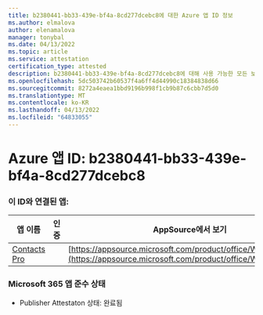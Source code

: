 ```yaml
---
title: b2380441-bb33-439e-bf4a-8cd277dcebc8에 대한 Azure 앱 ID 정보
ms.author: elmalova
author: elenamalova
manager: tonybal
ms.date: 04/13/2022
ms.topic: article
ms.service: attestation
certification_type: attested
description: b2380441-bb33-439e-bf4a-8cd277dcebc8에 대해 사용 가능한 모든 보안 및 규정 준수 정보입니다.
ms.openlocfilehash: 5dc503742b60537f4a6ff4d44990c18384838d66
ms.sourcegitcommit: 8272a4eaea1bbd9196b998f1cb9b87c6cbb7d5d0
ms.translationtype: MT
ms.contentlocale: ko-KR
ms.lasthandoff: 04/13/2022
ms.locfileid: "64833055"
---
```

# <a name="azure-app-id-b2380441-bb33-439e-bf4a-8cd277dcebc8"></a>Azure 앱 ID: b2380441-bb33-439e-bf4a-8cd277dcebc8


### <a name="apps-associated-with-this-id"></a>이 ID와 연결된 앱:
| **앱 이름** | **인증** | **AppSource에서 보기** |
|--------------|---------------|-----------------------|
| [Contacts Pro](../forward/WA200002804.md) |  | [https://appsource.microsoft.com/product/office/WA200002804](https://appsource.microsoft.com/product/office/WA200002804) |

### <a name="microsoft-365-app-compliance-status"></a>Microsoft 365 앱 준수 상태
- Publisher Attestaton 상태: 완료됨
